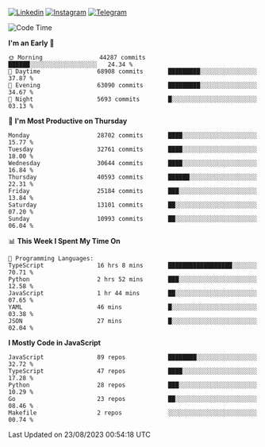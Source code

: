 [![Linkedin](https://img.shields.io/badge/-Archie-blue?style=flat-square&labelColor=gray&logo=Linkedin&logoColor=white&link=https://www.linkedin.com/in/archisdi)](https://www.linkedin.com/in/archisdi)
[![Instagram](https://img.shields.io/badge/-@archisdi-orange?style=flat-square&labelColor=gray&logo=Instagram&logoColor=white&link=https://www.instagram.com/archisdi)](https://www.instagram.com/archisdi)
[![Telegram](https://img.shields.io/badge/-aai-informational?style=flat-square&labelColor=gray&logo=telegram&logoColor=white&link=https://t.me/archisdi)](https://t.me/archisdi)

<!--START_SECTION:waka-->
![Code Time](http://img.shields.io/badge/Code%20Time-2%2C347%20hrs%207%20mins-blue)

**I'm an Early 🐤** 

```text
🌞 Morning                44287 commits       ██████░░░░░░░░░░░░░░░░░░░   24.34 % 
🌆 Daytime                68908 commits       █████████░░░░░░░░░░░░░░░░   37.87 % 
🌃 Evening                63090 commits       █████████░░░░░░░░░░░░░░░░   34.67 % 
🌙 Night                  5693 commits        █░░░░░░░░░░░░░░░░░░░░░░░░   03.13 % 
```
📅 **I'm Most Productive on Thursday** 

```text
Monday                   28702 commits       ████░░░░░░░░░░░░░░░░░░░░░   15.77 % 
Tuesday                  32761 commits       ████░░░░░░░░░░░░░░░░░░░░░   18.00 % 
Wednesday                30644 commits       ████░░░░░░░░░░░░░░░░░░░░░   16.84 % 
Thursday                 40593 commits       ██████░░░░░░░░░░░░░░░░░░░   22.31 % 
Friday                   25184 commits       ███░░░░░░░░░░░░░░░░░░░░░░   13.84 % 
Saturday                 13101 commits       ██░░░░░░░░░░░░░░░░░░░░░░░   07.20 % 
Sunday                   10993 commits       ██░░░░░░░░░░░░░░░░░░░░░░░   06.04 % 
```


📊 **This Week I Spent My Time On** 

```text
💬 Programming Languages: 
TypeScript               16 hrs 8 mins       ██████████████████░░░░░░░   70.71 % 
Python                   2 hrs 52 mins       ███░░░░░░░░░░░░░░░░░░░░░░   12.58 % 
JavaScript               1 hr 44 mins        ██░░░░░░░░░░░░░░░░░░░░░░░   07.65 % 
YAML                     46 mins             █░░░░░░░░░░░░░░░░░░░░░░░░   03.38 % 
JSON                     27 mins             █░░░░░░░░░░░░░░░░░░░░░░░░   02.04 % 
```

**I Mostly Code in JavaScript** 

```text
JavaScript               89 repos            ████████░░░░░░░░░░░░░░░░░   32.72 % 
TypeScript               47 repos            ████░░░░░░░░░░░░░░░░░░░░░   17.28 % 
Python                   28 repos            ███░░░░░░░░░░░░░░░░░░░░░░   10.29 % 
Go                       23 repos            ██░░░░░░░░░░░░░░░░░░░░░░░   08.46 % 
Makefile                 2 repos             ░░░░░░░░░░░░░░░░░░░░░░░░░   00.74 % 
```




 Last Updated on 23/08/2023 00:54:18 UTC
<!--END_SECTION:waka-->